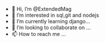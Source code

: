 - 👋 Hi, I’m @ExtendedMag
- 👀 I’m interested in sql,git and nodejs
- 🌱 I’m currently learning django...
- 💞️ I’m looking to collaborate on ...
- 📫 How to reach me ...

<!---
sorzeon/sorzeon is a ✨ special ✨ repository because its `README.md` (this file) appears on your GitHub profile.
You can click the Preview link to take a look at your changes.
--->
